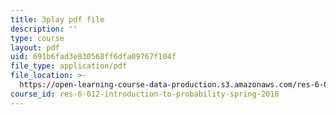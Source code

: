 ```yaml
---
title: 3play pdf file
description: ''
type: course
layout: pdf
uid: 691b6fad3e830568ff6dfa09767f104f
file_type: application/pdf
file_location: >-
  https://open-learning-course-data-production.s3.amazonaws.com/res-6-012-introduction-to-probability-spring-2018/691b6fad3e830568ff6dfa09767f104f_vjYanZ1nsZg.pdf
course_id: res-6-012-introduction-to-probability-spring-2018
---
```

